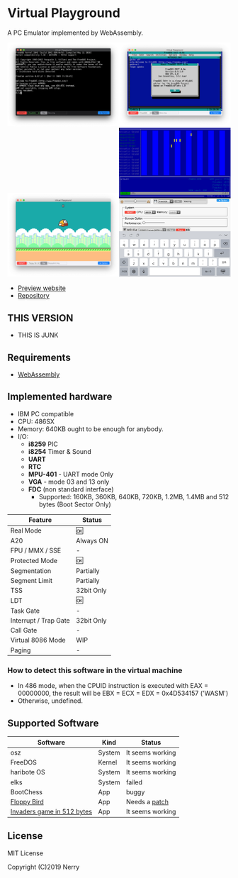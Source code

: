 # Virtual Playground

A PC Emulator implemented by WebAssembly.

<img src="images/ss1.png" width="50%"><img src="images/ss2.png" width="50%">
<img src="images/ss3.png" width="50%"><img src="images/ss4.png" width="50%">

- [Preview website](https://nerry.jp/vpc/)
- [Repository](https://github.com/neri/vpc)

## THIS VERSION

- THIS IS JUNK

## Requirements

- [WebAssembly](https://caniuse.com/#feat=wasm)

## Implemented hardware

- IBM PC compatible
- CPU: 486SX
- Memory: 640KB ought to be enough for anybody.
- I/O:
  - **i8259** PIC
  - **i8254** Timer & Sound
  - **UART**
  - **RTC**
  - **MPU-401** - UART mode Only
  - **VGA** - mode 03 and 13 only
  - **FDC** (non standard interface)
    - Supported: 160KB, 360KB, 640KB, 720KB, 1.2MB, 1.4MB and 512 bytes (Boot Sector Only)

|Feature|Status|
|-|-|
|Real Mode| :ok: |
|A20|Always ON|
|FPU / MMX / SSE| - |
|Protected Mode| :ok: |
|Segmentation| Partially |
|Segment Limit| Partially |
|TSS|32bit Only|
|LDT| :ok: |
|Task Gate| - |
|Interrupt / Trap Gate|32bit Only|
|Call Gate| - |
|Virtual 8086 Mode| WIP |
|Paging| - |

### How to detect this software in the virtual machine

- In 486 mode, when the CPUID instruction is executed with EAX = 00000000, the result will be EBX = ECX = EDX = 0x4D534157 ('WASM')
- Otherwise, undefined.

## Supported Software

|Software|Kind|Status|
|-|-|-|
|osz|System|It seems working|
|FreeDOS|Kernel|It seems working|
|haribote OS|System|It seems working|
|elks|System|failed|
|BootChess|App|buggy|
|[Floppy Bird](https://github.com/icebreaker/floppybird)|App|Needs a [patch](https://github.com/neri/floppybird/commit/6db932489afd6bbb5bddcdf0185d9f9051914459)|
|[Invaders game in 512 bytes](https://github.com/nanochess/Invaders)|App|It seems working|

## License

MIT License

Copyright (C)2019 Nerry
